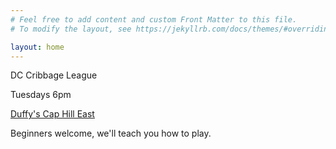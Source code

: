 ```yaml
---
# Feel free to add content and custom Front Matter to this file.
# To modify the layout, see https://jekyllrb.com/docs/themes/#overriding-theme-defaults

layout: home
---
```

DC Cribbage League

Tuesdays 6pm

[Duffy's Cap Hill East](https://dcduffys.com/duffys-cap-hill-east/)

Beginners welcome, we'll teach you how to play.